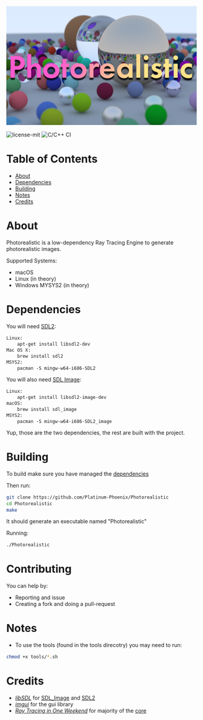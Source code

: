 
<img src="graphics/banner.png">

![license-mit](https://img.shields.io/github/license/platinum-phoenix/Photorealistic)
![C/C++ CI](https://github.com/Platinum-Phoenix/Photorealistic/workflows/C/C++%20CI/badge.svg)


# Table of Contents
- [About](#About)
- [Dependencies](#Dependencies)
- [Building](#Building)
- [Notes](#Notes)
- [Credits](#Credits)

# About
Photorealistic is a low-dependency Ray Tracing Engine to generate photorealistic images.

Supported Systems:
- macOS
- Linux (in theory)
- Windows MYSYS2 (in theory)

# Dependencies

You will need [SDL2](http://www.libsdl.org):
```shell
Linux:
    apt-get install libsdl2-dev
Mac OS X:
    brew install sdl2
MSYS2:
    pacman -S mingw-w64-i686-SDL2
```

You will also need [SDL Image](https://www.libsdl.org/projects/SDL_image/):
```shell
Linux:
    apt-get install libsdl2-image-dev
macOS:
    brew install sdl_image
MSYS2:
    pacman -S mingw-w64-i686-SDL2_image
```

Yup, those are the two dependencies, the rest are built with the project.

# Building

To build make sure you have managed the [dependencies](#Dependencies)


Then run:
```sh
git clone https://github.com/Platinum-Phoenix/Photorealistic
cd Photorealistic
make
```
It should generate an executable named "Photorealistic"

Running:
```sh
./Photorealistic
```

# Contributing

You can help by:
- Reporting and issue
- Creating a fork and doing a pull-request
# Notes
- To use the tools (found in the tools direcotry) you may need to run:
```sh
chmod +x tools/*.sh
```
# Credits
* [_libSDL_](https://libsdl.org) 
for [SDL_Image](https://www.libsdl.org/projects/SDL_image/) 
and [SDL2](http://www.libsdl.org)
* [_imgui_](https://github.com/ocornut/imgui) 
for the gui library
* [_Ray Tracing in One Weekend_](https://raytracing.github.io/books/RayTracingInOneWeekend.html) 
for majority of the [core](src/core)
